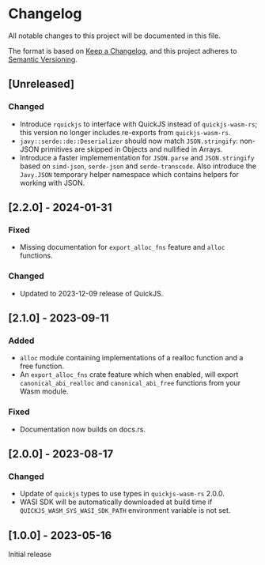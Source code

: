 # Changelog

All notable changes to this project will be documented in this file.

The format is based on [Keep a Changelog](https://keepachangelog.com/en/1.0.0/),
and this project adheres to [Semantic
Versioning](https://semver.org/spec/v2.0.0.html).

## [Unreleased]

### Changed

- Introduce `rquickjs` to interface with QuickJS instead of `quickjs-wasm-rs`;
  this version no longer includes re-exports from `quickjs-wasm-rs`.
- `javy::serde::de::Deserializer` should now match `JSON.stringify`: non-JSON
  primitives are skipped in Objects and nullified in Arrays. 
- Introduce a faster implemementation for `JSON.parse` and `JSON.stringify`
  based on `simd-json`, `serde-json` and `serde-transcode`. Also introduce the
  `Javy.JSON` temporary helper namespace which contains helpers for working with
  JSON.

## [2.2.0] - 2024-01-31

### Fixed

- Missing documentation for `export_alloc_fns` feature and `alloc` functions.

### Changed

- Updated to 2023-12-09 release of QuickJS.

## [2.1.0] - 2023-09-11

### Added

- `alloc` module containing implementations of a realloc function and a free
  function.
- An `export_alloc_fns` crate feature which when enabled, will export
  `canonical_abi_realloc` and `canonical_abi_free` functions from your Wasm
  module.

### Fixed

- Documentation now builds on docs.rs.

## [2.0.0] - 2023-08-17

### Changed

- Update of `quickjs` types to use types in `quickjs-wasm-rs` 2.0.0.
- WASI SDK will be automatically downloaded at build time if
  `QUICKJS_WASM_SYS_WASI_SDK_PATH` environment variable is not set.

## [1.0.0] - 2023-05-16

Initial release
